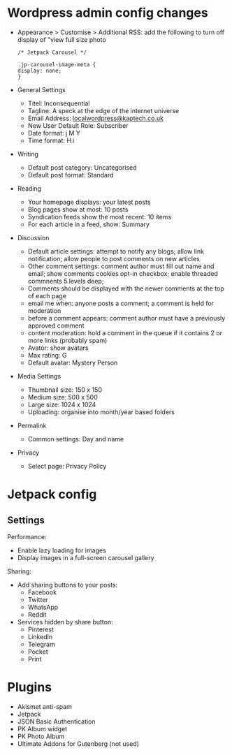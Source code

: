 Wordpress admin config changes
==============================

- Appearance > Customise > Additional RSS: add the following to turn off display of "view
  full size photo

  ````
  /* Jetpack Carousel */

  .jp-carousel-image-meta {
  display: none;
  }
  ````
- General Settings
  - Titel: Inconsequential
  - Tagline: A speck at the edge of the internet universe
  - Email Address: localwordpress@kaptech.co.uk
  - New User Default Role: Subscriber
  - Date format: j M Y
  - Time format: H:i
- Writing
  - Default post category: Uncategorised
  - Default post format: Standard
- Reading
  - Your homepage displays: your latest posts
  - Blog pages show at most: 10 posts
  - Syndication feeds show the most recent: 10 items
  - For each article in a feed, show: Summary  
- Discussion
  - Default article settings: attempt to notify any blogs; allow link notification; allow
    people to post comments on new articles
  - Other comment settings: comment author must fill out name and email; show comments
    cookies opt-in checkbox; enable threaded commnents 5 levels deep;
  - Comments should be displayed with the newer comments at the top of each page
  - email me when: anyone posts a comment; a comment is held for moderation
  - before a comment appears: comment author must have a previously approved comment
  - content moderation: hold a comment in the queue if it contains 2 or more links
    (probably spam)
  - Avator: show avatars
  - Max rating: G
  - Default avatar: Mystery Person
- Media Settings
  - Thumbnail size: 150 x 150
  - Medium size: 500 x 500
  - Large size: 1024 x 1024
  - Uploading: organise into month/year based folders 
- Permalink
  - Common settings: Day and name
- Privacy
  - Select page: Privacy Policy


Jetpack config
===============

Settings
---------

Performance:
- Enable lazy loading for images
- Display images in a full-screen carousel gallery

Sharing:
- Add sharing buttons to your posts:
  - Facebook
  - Twitter
  - WhatsApp
  - Reddit
- Services hidden by share button:
  - Pinterest
  - LinkedIn
  - Telegram
  - Pocket
  - Print

Plugins
=========

- Akismet anti-spam
- Jetpack
- JSON Basic Authentication
- PK Album widget
- PK Photo Album
- Ultimate Addons for Gutenberg (not used)

  